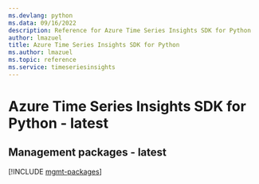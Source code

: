 ```yaml
---
ms.devlang: python
ms.data: 09/16/2022
description: Reference for Azure Time Series Insights SDK for Python
author: lmazuel
title: Azure Time Series Insights SDK for Python
ms.author: lmazuel
ms.topic: reference
ms.service: timeseriesinsights
---
```

# Azure Time Series Insights SDK for Python - latest

## Management packages - latest
[!INCLUDE [mgmt-packages](time-series-insights-mgmt-index.md)]